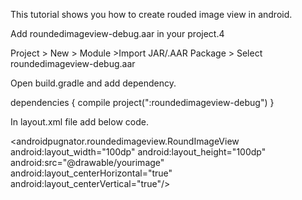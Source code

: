 This tutorial shows you how to create rouded image view in android.

 Add roundedimageview-debug.aar in your project.4
 
 Project > New > Module >Import JAR/.AAR Package > Select roundedimageview-debug.aar
 
 Open build.gradle and add dependency.
 
dependencies {
    compile project(":roundedimageview-debug")
}

In layout.xml file add below code.

   <androidpugnator.roundedimageview.RoundImageView
        android:layout_width="100dp"
        android:layout_height="100dp"
        android:src="@drawable/yourimage"
        android:layout_centerHorizontal="true"
        android:layout_centerVertical="true"/>
